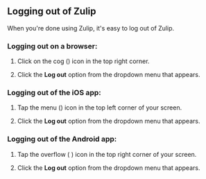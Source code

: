 ## Logging out of Zulip

When you're done using Zulip, it's easy to log out of Zulip.

### Logging out on a browser:

1. Click on the cog (<i class="icon-vector-cog"></i>) icon in the top right
corner.

2. Click the **Log out** option from the dropdown menu that appears.

### Logging out of the iOS app:  

1. Tap the menu (<i class="icon-vector-reorder"></i>) icon in the top left
corner of your screen.

2. Click the **Log out** option from the dropdown menu that appears.

### Logging out of the Android app:  

1. Tap the overflow ( <i class="icon-vector-ellipsis-vertical"></i> ) icon in
the top right corner of your screen.

2. Click the **Log out** option from the dropdown menu that appears.
